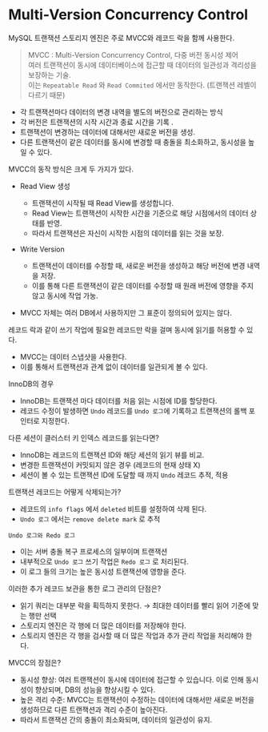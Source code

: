 # Multi-Version Concurrency Control

MySQL 트랜잭션 스토리지 엔진은 주로 MVCC와 레코드 락을 함께 사용한다.

> MVCC : Multi-Version Concurrency Control, 다중 버전 동시성 제어  
> 여러 트랜잭션이 동시에 데이터베이스에 접근할 때 데이터의 일관성과 격리성을 보장하는 기술.  
> 이는 `Repeatable Read` 와 `Read Commited` 에서만 동작한다. (트랜잭션 레벨이 다르기 때문)

- 각 트랜잭션마다 데이터의 변경 내역을 별도의 버전으로 관리하는 방식
- 각 버전은 트랜잭션의 시작 시간과 종료 시간을 기록 .
- 트랜잭션이 변경하는 데이터에 대해서만 새로운 버전을 생성.
- 다른 트랜잭션이 같은 데이터를 동시에 변경할 때 충돌을 최소화하고, 동시성을 높일 수 있다.

MVCC의 동작 방식은 크게 두 가지가 있다.

- Read View 생성

  - 트랜잭션이 시작될 때 Read View를 생성합니다.
  - Read View는 트랜잭션이 시작한 시간을 기준으로 해당 시점에서의 데이터 상태를 반영.
  - 따라서 트랜잭션은 자신이 시작한 시점의 데이터를 읽는 것을 보장.

- Write Version

  - 트랜잭션이 데이터를 수정할 때, 새로운 버전을 생성하고 해당 버전에 변경 내역을 저장.
  - 이를 통해 다른 트랜잭션이 같은 데이터를 수정할 때 원래 버전에 영향을 주지 않고 동시에 작업 가눙.

- MVCC 자체는 여러 DB에서 사용하지만 그 표준이 정의되어 있지는 않다.

레코드 락과 같이 쓰기 작업에 필요한 레코드만 락을 걸며 동시에 읽기를 허용할 수 있다.

- MVCC는 데이터 스냅샷을 사용한다.
- 이를 통해서 트랜잭션과 관계 없이 데이터를 일관되게 볼 수 있다.

InnoDB의 경우

- InnoDB는 트랜잭션 마다 데이터를 처음 읽는 시점에 ID를 할당한다.
- 레코드 수정이 발생하면 `Undo` 레코드를 `Undo 로그`에 기록하고 트랜잭션의 롤백 포인터로 지정한다.

다른 세션이 클러스터 키 인덱스 레코드를 읽는다면?

- InnoDB는 레코드의 트랜잭션 ID와 해당 세션의 읽기 뷰를 비교.
- 변경한 트랜잭션이 커밋되지 않은 경우 (레코드의 현재 상태 X)
- 세션이 볼 수 있는 트랜잭션 ID에 도달할 때 까지 `Undo` 레코드 추적, 적용

트랜잭션 레코드는 어떻게 삭제되는가?

- 레코드의 `info flags` 에서 `deleted` 비트를 설정하여 삭제 된다.
- `Undo 로그` 에서는 `remove delete mark` 로 추적

`Undo 로그와 Redo 로그`

- 이는 서버 충돌 복구 프로세스의 일부이며 트랜잭션
- 내부적으로 `Undo 로그` 쓰기 작업은 `Redo 로그` 로 처리된다.
- 이 로그 들의 크기는 높은 동시성 트랜잭션에 영향을 준다.

이러한 추가 레코드 보관을 통한 로그 관리의 단점은?

- 읽기 쿼리는 대부분 락을 획득하지 못한다. → 최대한 데이터를 빨리 읽어 기준에 맞는 행만 선택
- 스토리지 엔진은 각 행에 더 많은 데이터를 저장해야 한다.
- 스토리지 엔진은 각 행을 검사할 때 더 많은 작업과 추가 관리 작업을 처리해야 한다.

MVCC의 장점은?

- 동시성 향상: 여러 트랜잭션이 동시에 데이터에 접근할 수 있습니다. 이로 인해 동시성이 향상되며, DB의 성능을 향상시킬 수 있다.
- 높은 격리 수준: MVCC는 트랜잭션이 수정하는 데이터에 대해서만 새로운 버전을 생성하므로 다른 트랜잭션과 격리 수준이 높아진다.
- 따라서 트랜잭션 간의 충돌이 최소화되며, 데이터의 일관성이 유지.
